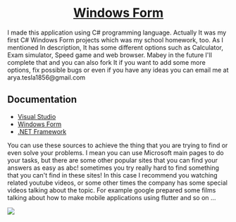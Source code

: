 <a href="https://learn.microsoft.com/en-us/dotnet/csharp/">
  <h1 align="center">
      Windows Form
  </h1>
</a>
I made this application using C# programming language. Actually It was my first C# Windows Form projects which was my school homework, too. As I mentioned In description, It has some different options such as Calculator, Exam simulator, Speed game and web browser. Mabey in the future I'll complete that and you can also fork It if you want to add some more options, fix possible bugs or even if you have any ideas you can email me at arya.tesla1856@gmail.com


## Documentation ###
* [Visual Studio](https://flutter.dev/get-started/](https://learn.microsoft.com/en-us/visualstudio/install/install-visual-studio?view=vs-2022))
* [Windows Form](https://flutter.dev/get-started/](https://learn.microsoft.com/en-us/dotnet/desktop/winforms/overview/?view=netdesktop-6.0))
* [.NET Framework](https://flutter.dev/get-started/](https://learn.microsoft.com/en-us/dotnet/desktop/winforms/overview/?view=netdesktop-6.0))

You can use these sources to achieve the thing that you are trying to find or even solve your problems. I mean you can use Microsoft main pages to do your tasks, but there are some other popular sites that you can find your answers as easy as abc! sometimes you try really hard to find something that you can't find in these sites! In this case I recommend you watching related youtube videos, or some other times the company has some special videos talking about the topic. For example google prepared some films talking about how to make mobile applications using flutter and so on ...

<img src="https://github.com/DarkCloud9000/Multifunction/blob/master/Picture/Poster.PNG">
